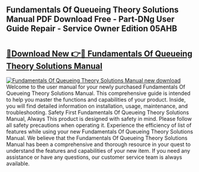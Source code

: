 ## Fundamentals Of Queueing Theory Solutions Manual PDF Download Free - Part-DNg User Guide Repair - Service Owner Edition 05AHB

# <h2><a href="http://cf11395.oget.top/?id=Fundamentals+Of+Queueing+Theory+Solutions+Manual">🔗Download New 👉🔴 Fundamentals Of Queueing Theory Solutions Manual</a></h2>

[![Fundamentals Of Queueing Theory Solutions Manual new download](https://i.imgur.com/5g1atiW.png)](http://cf11395.oget.top/?id=Fundamentals+Of+Queueing+Theory+Solutions+Manual)
Welcome to the user manual for your newly purchased Fundamentals Of Queueing Theory Solutions Manual. This comprehensive guide is intended to help you master the functions and capabilities of your product. Inside, you will find detailed information on installation, usage, maintenance, and troubleshooting. Safety First Fundamentals Of Queueing Theory Solutions Manual, Always This product is designed with safety in mind. Please follow all safety precautions when operating it. Experience the efficiency of list of features while using your new Fundamentals Of Queueing Theory Solutions Manual. We believe that the Fundamentals Of Queueing Theory Solutions Manual has been a comprehensive and thorough resource in your quest to understand the features and capabilities of your new item. If you need any assistance or have any questions, our customer service team is always available.

